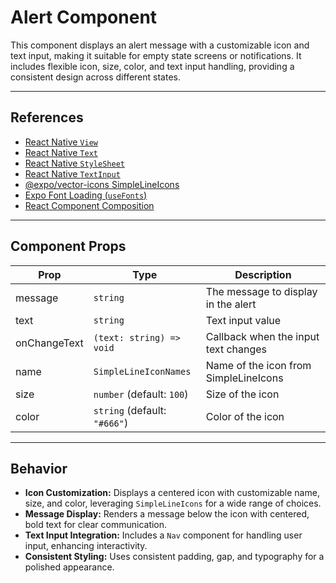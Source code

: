 # Alert Component

This component displays an alert message with a customizable icon and text input, making it suitable for empty state screens or notifications. It includes flexible icon, size, color, and text input handling, providing a consistent design across different states.

---

## References

- [React Native `View`](https://reactnative.dev/docs/view)
- [React Native `Text`](https://reactnative.dev/docs/text)
- [React Native `StyleSheet`](https://reactnative.dev/docs/stylesheet)
- [React Native `TextInput`](https://reactnative.dev/docs/textinput)
- [@expo/vector-icons SimpleLineIcons](https://docs.expo.dev/guides/icons/#simplelineicons)
- [Expo Font Loading (`useFonts`)](https://docs.expo.dev/guides/using-custom-fonts/)
- [React Component Composition](https://reactjs.org/docs/composition-vs-inheritance.html)

---

## Component Props

| Prop         | Type                         | Description                           |
| ------------ | ---------------------------- | ------------------------------------- |
| message      | `string`                     | The message to display in the alert   |
| text         | `string`                     | Text input value                      |
| onChangeText | `(text: string) => void`     | Callback when the input text changes  |
| name         | `SimpleLineIconNames`        | Name of the icon from SimpleLineIcons |
| size         | `number` (default: `100`)    | Size of the icon                      |
| color        | `string` (default: `"#666"`) | Color of the icon                     |

---

## Behavior

- **Icon Customization:** Displays a centered icon with customizable name, size, and color, leveraging `SimpleLineIcons` for a wide range of choices.
- **Message Display:** Renders a message below the icon with centered, bold text for clear communication.
- **Text Input Integration:** Includes a `Nav` component for handling user input, enhancing interactivity.
- **Consistent Styling:** Uses consistent padding, gap, and typography for a polished appearance.
